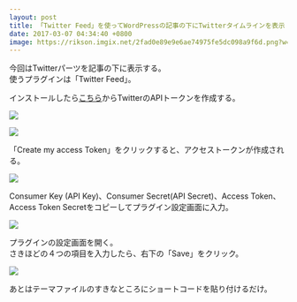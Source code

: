```yaml
---
layout: post
title: 「Twitter Feed」を使ってWordPressの記事の下にTwitterタイムラインを表示
date: 2017-03-07 04:34:40 +0800
image: https://rikson.imgix.net/2fad0e89e9e6ae74975fe5dc098a9f6d.png?w=856
---
```

今回はTwitterパーツを記事の下に表示する。  
使うプラグインは「Twitter Feed」。

インストールしたら[こちら](https://apps.twitter.com/)からTwitterのAPIトークンを作成する。

![](https://rikson.imgix.net/80D7806A-F173-41D4-B339-81079706EE1F.png)



![](https://rikson.imgix.net/0E11904B-8813-44F0-B636-25F17A154651.png)

「Create my access Token」をクリックすると、アクセストークンが作成される。

![](https://rikson.imgix.net/5CF4573A-CC41-4F82-A400-7937BC8AF972.png)

Consumer Key (API Key)、Consumer Secret(API Secret)、Access Token、Access Token Secretをコピーしてプラグイン設定画面に入力。

![](https://rikson.imgix.net/5FC66120-A7DA-4656-A934-249E29434AA2.png)

プラグインの設定画面を開く。  
さきほどの４つの項目を入力したら、右下の「Save」をクリック。

![](https://rikson.imgix.net/5FC66120-A7DA-4656-A934-249E29434AA2.png)

あとはテーマファイルのすきなところにショートコードを貼り付けるだけ。

